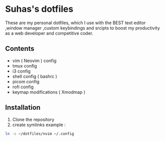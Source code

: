 # Suhas's dotfiles
These are my personal dotfiles, which I use with the BEST text editor ,window manager ,custom keybindings
and srcipts to boost my productivity as a web developer and competitive coder. 

## Contents 
+ vim ( Neovim ) config
+ tmux config
+ i3 config
+ shell config ( bashrc )
+ picom config
+ rofi config
+ keymap modifications ( Xmodmap ) 

## Installation 
1) Clone the repository 
2) create symlinks 
example :
```bash
ln -s ~/dotfiles/nvim ~/.config
```
